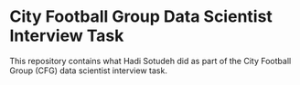 # City Football Group Data Scientist Interview Task
This repository contains what Hadi Sotudeh did as part of the City Football Group (CFG) data scientist interview task.
